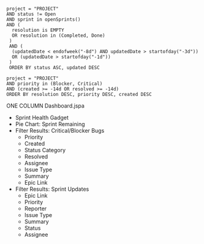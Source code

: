```
project = "PROJECT" 
AND status != Open 
AND sprint in openSprints() 
AND (
  resolution is EMPTY 
  OR resolution in (Completed, Done)
 ) 
 AND (
  (updatedDate < endofweek("-8d") AND updatedDate > startofday("-3d")) 
  OR (updatedDate > startofday("-1d"))
 ) 
 ORDER BY status ASC, updated DESC
```

```
project = "PROJECT" 
AND priority in (Blocker, Critical) 
AND (created >= -14d OR resolved >= -14d) 
ORDER BY resolution DESC, priority DESC, created DESC
```

ONE COLUMN Dashboard.jspa

* Sprint Health Gadget
* Pie Chart: Sprint Remaining
* Filter Results: Critical/Blocker Bugs
  * Priority
  * Created
  * Status Category
  * Resolved
  * Assignee
  * Issue Type
  * Summary
  * Epic Link
* Filter Results: Sprint Updates
  * Epic Link
  * Priority
  * Reporter
  * Issue Type
  * Summary
  * Status
  * Assignee